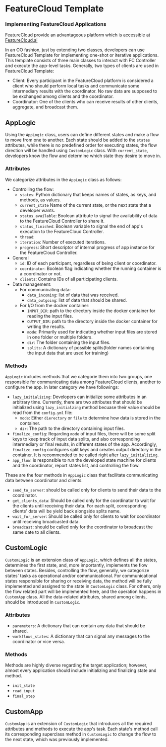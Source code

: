# FeatureCloud Template
### Implementing FeatureCloud Applications

FeatureCloud provide an advantageous platform which is accessible at [FeatureCloud.ai](https://featurecloud.ai/) 

In an OO fashion, just by extending two classes, developers can use FeatureCloud Template for
implementing one-shot or iterative applications. This template consists of three main classes to interact with FC Controller and execute the app-level tasks. Generally, two types of clients are used in FeatureCloud Template:

- Client: Every participant in the FeatureCloud platform is considered a client who should perform local tasks and communicate some intermediary results with the coordinator. No raw data are supposed to be exchanged among clients and the coordinator.
- Coordinator: One of the clients who can receive results of other clients, aggregate, and broadcast them.


## AppLogic
Using the `AppLogic` class, users can define different states and make a flow to move from one to another. Each state should be added to the `states` attributes, while there is no predefined order for executing states, the flow direction will be handled using `CustomLogic` class. With `current_state`, developers know the flow and determine which state they desire to move in.

### Attributes
We categorize attributes in the `AppLogic` class as follows:
- Controlling the flow:
  - `states`: Python dictionary that keeps names of states, as keys, and methods, as values.
  - `current_state` Name of the current state, or the next state that a developer wants.
  - `status_available`: Boolean attribute to signal the availability of data to the FeatureCloud Controller to share it. 
  - `status_finished`: Boolean variable to signal the end of app's execution to the FeatureCloud Controller.
  - `thread`:
  - `iteration`: Number of executed iterations.
  - `progress`: Short descriptor of internal progress of app instance for the FeatureCloud Controller.
- General 
  - `id`: ID of each participant, regardless of being client or coordinator.
  - `coordinator`: Boolean flag indicating whether the running container is a coordinator or not.
  - `clients`: Contains IDs of all participating clients.
- Data management:
  - For communicating data:
    - `data_incoming`: list of data that was received.
    - `data_outgoing`: list of data that should be shared.
  - For I/O from the docker container:
    - `INPUT_DIR`: path to the directory inside the docker container for reading the input files.
    - `OUTPUT_DIR`: path to the directory inside the docker container for writing the results.
    - `mode`: Primarily used for indicating whether input files are stored in one folder or multiple folders.
    - `dir`: The folder containing the input files. 
    - `splits`: A dictionary of possible splits(folder names containing the input data that are used for training) 
  
### Methods
`AppLogic` includes methods that we categorie them into two groups, one responsible for communicating data among
FeatureCloud clients, another to configure the app. In later category we have followings:  
- `lazy_initializing`: Developers can initialize some attributes in an arbitrary time. 
Currently, there are two attributes that should be initialized using `lazy_initialzing` method becuase their value 
should be read from the `config.yml` file:
  - `mode`: Either `dierectory` or `file` to determine how data is stored in the container.
  - `dir`:  The path to the directory containing input files.
- `finalize_config`: Regarding `mode` of input files, there will be some split keys to keep track of input data splits,
and also corresponding intermediary or final results, in different states of the app. Accordingly, `finalize_config`
configures split keys and creates output directory in the container. It is recommended to be called right after
`lazy_initializing`.  
- `app_flow`: is responsible to run the developed state machine for clients and the coordinator, report states list,
and controlling the flow. 


These are the four methods in `AppLogic` class that facilitate communicating data between coordinator and clients.

- `send_to_server`: should be called only for clients to send their data to the coordinator.
- `get_clients_data`: Should be called only for the coordinator to wait for the clients until receiving their data.
  For each split, corresponding clients' data will be yield back alongside splits name. 
- `wait_for_server`: Should be called only for clients to wait for coordinator until receiving broadcasted data.
- `broadcast`: should be called only for the coordinator to broadcast the same date to all clients.


## CustomLogic
`CustomLogic` is an extension class of `AppLogic`, which defines all the states, determines the first state, and, more importantly, 
implements the flow between states. Besides, controlling the flow, generally, we categorize states' tasks as
operational and/or communicational. For communicational states responsible for sharing or receiving data,
the method will be fully implemented and assigned to the state in `CustomLogic` class. For others, only the flow 
related part will be implemented here, and the operation happens in `CustomApp` class. All the data-related
attributes, shared among clients, should be introduced in `CustomLogic`.  

### Attributes
- `parameters`: A dictionary that can contain any data that should be shared.
- `workflows_states`: A dictionary that can signal any messages to the coordinator or vice versa.

### Methods
Methods are highly diverse regarding the target application; however, almost every application
should include initializing and finalizing state and method. 
- `init_state`
- `read_input`
- `final_step`

## CustomApp
`CustomApp` is an extension of `CustomLogic` that introduces all the required attributes and methods to execute the app's task. Each state's method call its corresponding superclass method in `CustomLogic` to change the flow to the next state, which was previously implemented.
